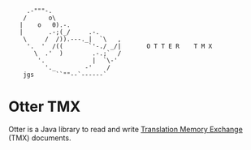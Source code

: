          .-"""-.
        /      o\
       |    o   0).-.
       |       .-;(_/     .-.
        \     /  /)).---._|  `\   ,
         '.  '  /((       `'-./ _/|       O T T E R    T M X
           \  .'  )        .-.;`  /       
            '.             |  `\-'    
              '._        -'    /
        jgs      ``""--`------`

Otter TMX
=========

Otter is a Java library to read and write [Translation Memory Exchange](http://www.gala-global.org/oscarStandards/tmx/) (TMX) documents.

